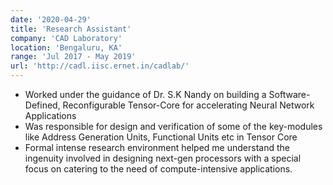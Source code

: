 ```yaml
---
date: '2020-04-29'
title: 'Research Assistant'
company: 'CAD Laboratory'
location: 'Bengaluru, KA'
range: 'Jul 2017 - May 2019'
url: 'http://cadl.iisc.ernet.in/cadlab/'
---
```


- Worked under the guidance of Dr. S.K Nandy on building a Software-Defined, Reconfigurable Tensor-Core for accelerating Neural Network Applications
- Was responsible for design and verification of some of the key-modules like Address Generation Units, Functional Units etc in Tensor Core
- Formal intense research environment helped me understand the ingenuity involved in designing next-gen processors with a special focus on catering to the need of compute-intensive applications.
